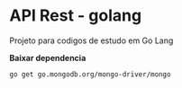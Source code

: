 # API Rest - golang
Projeto para codigos de estudo em Go Lang 

**Baixar dependencia**

`go get go.mongodb.org/mongo-driver/mongo`